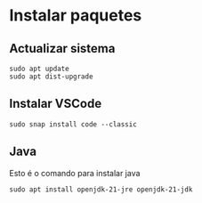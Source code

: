 # Instalar paquetes

## Actualizar sistema

    sudo apt update
    sudo apt dist-upgrade

## Instalar VSCode

    sudo snap install code --classic

## Java

Esto é o comando para instalar java

    sudo apt install openjdk-21-jre openjdk-21-jdk